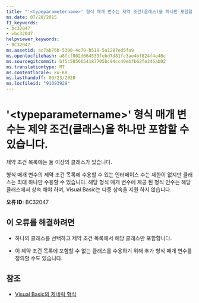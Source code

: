 ```yaml
---
title: "'<typeparametername>' 형식 매개 변수는 제약 조건(클래스)을 하나만 포함할 수 있습니다."
ms.date: 07/20/2015
f1_keywords:
- bc32047
- vbc32047
helpviewer_keywords:
- BC32047
ms.assetid: ac7ab76b-5300-4c79-b519-5a1287ed5fa9
ms.openlocfilehash: a8fcf002d664533febd7d81fc3ae4bf824f4e40c
ms.sourcegitcommit: bf5c5850654187705bc94cc40ebfb62fe346ab02
ms.translationtype: MT
ms.contentlocale: ko-KR
ms.lasthandoff: 09/23/2020
ms.locfileid: "91093929"
---
```

# <a name="type-parameter-typeparametername-can-only-have-one-constraint-that-is-a-class"></a>'\<typeparametername>' 형식 매개 변수는 제약 조건(클래스)을 하나만 포함할 수 있습니다.

제약 조건 목록에는 둘 이상의 클래스가 있습니다.  
  
 형식 매개 변수의 제약 조건 목록에 수용할 수 있는 인터페이스 수는 제한이 없지만 클래스는 최대 하나만 수용할 수 있습니다. 해당 형식 매개 변수에 제공 된 형식 인수는 해당 클래스에서 상속 해야 하며, Visual Basic는 다중 상속을 지원 하지 않습니다.  
  
 **오류 ID:** BC32047  
  
## <a name="to-correct-this-error"></a>이 오류를 해결하려면  
  
- 하나의 클래스를 선택하고 제약 조건 목록에서 해당 클래스만 포함합니다.  
  
- 이 제약 조건 목록에 포함할 수 없는 클래스를 수용하기 위해 추가 형식 매개 변수를 정의할 수도 있습니다.  
  
## <a name="see-also"></a>참조

- [Visual Basic의 제네릭 형식](../programming-guide/language-features/data-types/generic-types.md)
